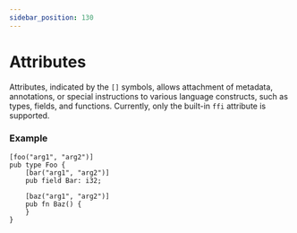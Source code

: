 ```yaml
---
sidebar_position: 130
---
```


# Attributes

Attributes, indicated by the `[]` symbols, allows attachment of metadata, annotations, or special instructions to various language constructs, such as types, fields, and functions. Currently, only the built-in `ffi` attribute is supported.

### Example

```mew
[foo("arg1", "arg2")]
pub type Foo {
    [bar("arg1", "arg2")]
    pub field Bar: i32;

    [baz("arg1", "arg2")]
    pub fn Baz() {
    }
}
```
